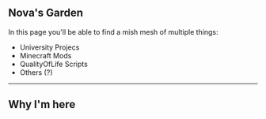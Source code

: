 ## Nova's Garden
In this page you'll be able to find a mish mesh of multiple things:
- University Projecs
- Minecraft Mods
- QualityOfLife Scripts
- Others (?)
---
## Why I'm here
<!--When I was a wee lad I couldn't stay away from something creative even if someone payed me. My hand were always molding something: Fimo, knitting, carving wood, cosplaying, acrylic painting, digital drawing, sawing, writing and much more. But nothing really... stuch. They all came and went, maybe resurfecing from time to time.
At the time I was thinking about the future, what I wanted to be and what I wanted to do. 
My parents pushed for something like "chemist", because I liked scientific subjects, but it was just a little flirt, nothing serius.
Then my little brother broke a tooth: the tablet he was watching videos on, fell on his face. I was in the same room and I screamed for my parents worried for his live. But nothing happend, not even blood was spilled. So, while my mother was fussing over my brother, I wanted to see who was the culprit of this affront: Who dared hurt my brother?
Flowey... Yea, that talking flower from Undertale, in his final form, was on that tablet.
"What I'm watching? Why is he so strange? Who is he?". I was so absorbed by the thing that I didn't noticed that everithing was back to normal and just me and my brother were left in the room. "You know that a single guy made it?" he told me, with a chipped front tooth. 
"So... Can I do that?" -->


<!--
- 🔭 I’m currently working on ...
- 🌱 I’m currently learning ...
- 👯 I’m looking to collaborate on ...
- 🤔 I’m looking for help with ...
- 💬 Ask me about ...
- 📫 How to reach me: ...
- 😄 Pronouns: ...
- ⚡ Fun fact: ...
-->

